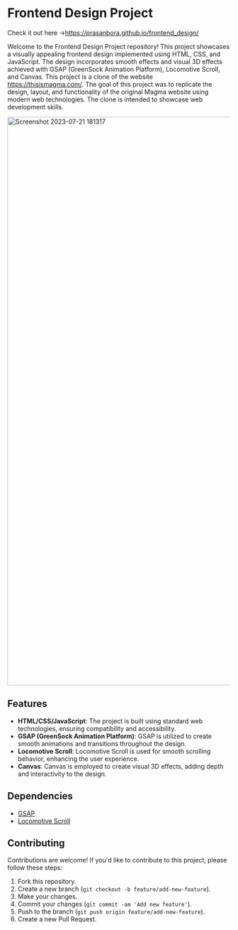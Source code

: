 # Frontend Design Project
Check it out here ->https://prasanbora.github.io/frontend_design/

Welcome to the Frontend Design Project repository! This project showcases a visually appealing frontend design implemented using HTML, CSS, and JavaScript. The design incorporates smooth effects and visual 3D effects achieved with GSAP (GreenSock Animation Platform), Locomotive Scroll, and Canvas.
This project is a clone of the website https://thisismagma.com/. The goal of this project was to replicate the design, layout, and functionality of the original Magma website using modern web technologies. The clone is intended to showcase web development skills.

<img width="1280" alt="Screenshot 2023-07-21 181317" src="https://github.com/nameerakhter/magma_clone/assets/120779958/a6874ecc-49c8-41a6-8cf8-f17b12a30c3a">

## Features

- **HTML/CSS/JavaScript**: The project is built using standard web technologies, ensuring compatibility and accessibility.
- **GSAP (GreenSock Animation Platform)**: GSAP is utilized to create smooth animations and transitions throughout the design.
- **Locomotive Scroll**: Locomotive Scroll is used for smooth scrolling behavior, enhancing the user experience.
- **Canvas**: Canvas is employed to create visual 3D effects, adding depth and interactivity to the design.


## Dependencies

- [GSAP](https://greensock.com/gsap/)
- [Locomotive Scroll](https://github.com/locomotivemtl/locomotive-scroll)

## Contributing

Contributions are welcome! If you'd like to contribute to this project, please follow these steps:

1. Fork this repository.
2. Create a new branch (`git checkout -b feature/add-new-feature`).
3. Make your changes.
4. Commit your changes (`git commit -am 'Add new feature'`).
5. Push to the branch (`git push origin feature/add-new-feature`).
6. Create a new Pull Request.


